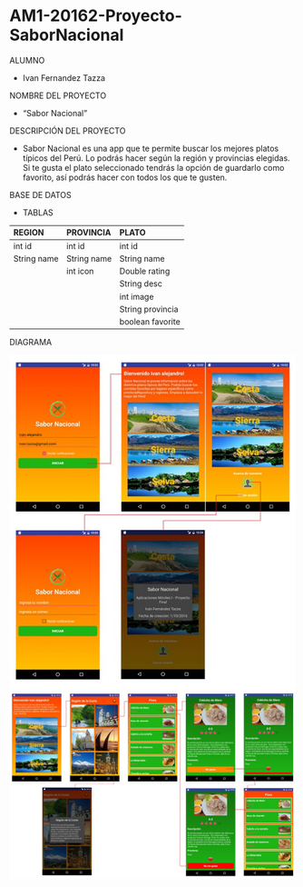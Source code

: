 # AM1-20162-Proyecto-SaborNacional

ALUMNO
- Ivan Fernandez Tazza

NOMBRE DEL PROYECTO
- “Sabor Nacional”

DESCRIPCIÓN DEL PROYECTO
- Sabor Nacional es una app que te permite buscar los mejores platos típicos del Perú. Lo podrás hacer según la región y provincias elegidas. Si te gusta el plato seleccionado tendrás la opción de guardarlo como favorito, así podrás hacer con todos los que te gusten. 

BASE DE DATOS
- TABLAS

| REGION      | PROVINCIA   | PLATO            |
| :---------- | :---------- | :--------------- |
| int id      | int id      | int id           |
| String name | String name | String name      |
|             | int icon    | Double rating    |
|             |             | String desc      |
|             |             | int image        |
|             |             | String provincia |
|             |             | boolean favorite |

DIAGRAMA

<img src="https://github.com/isil-pe/AM1-20162-Proyecto-SaborNacional/blob/master/am1_diagrama1.jpg" />

<img src="https://github.com/isil-pe/AM1-20162-Proyecto-SaborNacional/blob/master/am1_diagrama2.jpg" />
